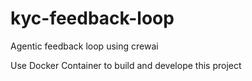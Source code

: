 # kyc-feedback-loop
Agentic feedback loop using crewai

Use Docker Container to build and develope this project
